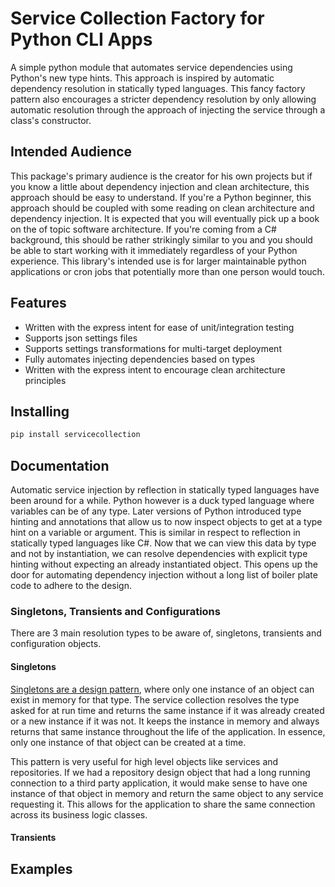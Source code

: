 # Service Collection Factory for Python CLI Apps

A simple python module that automates service dependencies using Python's new type hints.  This approach is inspired by automatic dependency resolution in statically typed languages.  This fancy factory pattern also encourages a stricter dependency resolution by only allowing automatic resolution through the approach of injecting the service through a class's constructor.


## Intended Audience

This package's primary audience is the creator for his own projects but if you know a little about dependency injection and clean architecture, this approach should be easy to understand.  If you're a Python beginner, this approach should be coupled with some reading on clean architecture and dependency injection.  It is expected that you will eventually pick up a book on the of topic software architecture.  If you're coming from a C# background, this should be rather strikingly similar to you and you should be able to start working with it immediately regardless of your Python experience.  This library's intended use is for larger maintainable python applications or cron jobs that potentially more than one person would touch.


## Features

* Written with the express intent for ease of unit/integration testing
* Supports json settings files
* Supports settings transformations for multi-target deployment
* Fully automates injecting dependencies based on types
* Written with the express intent to encourage clean architecture principles

## Installing

```bash
pip install servicecollection
```

## Documentation

Automatic service injection by reflection in statically typed languages have been around for a while.  Python however is a duck typed language where variables can be of any type.  Later versions of Python introduced type hinting and annotations that allow us to now inspect objects to get at a type hint on a variable or argument.  This is similar in respect to reflection in statically typed languages like C#.  Now that we can view this data by type and not by instantiation, we can resolve dependencies with explicit type hinting without expecting an already instantiated object.  This opens up the door for automating dependency injection without a long list of boiler plate code to adhere to the design.


### Singletons, Transients and Configurations

There are 3 main resolution types to be aware of, singletons, transients and configuration objects.

#### Singletons

<a href="https://en.wikipedia.org/wiki/Singleton_pattern">Singletons are a design pattern</a>, where only one instance of an object can exist in memory for that type.  The service collection resolves the type asked for at run time and returns the same instance if it was already created or a new instance if it was not.  It keeps the instance in memory and always returns that same instance throughout the life of the application.  In essence, only one instance of that object can be created at a time.

This pattern is very useful for high level objects like services and repositories.  If we had a repository design object that had a long running connection to a third party application, it would make sense to have one instance of that object in memory and return the same object to any service requesting it.  This allows for the application to share the same connection across its business logic classes.

#### Transients

## Examples